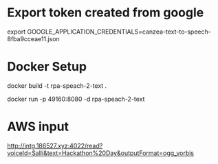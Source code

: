 



# Export token created from google

export GOOGLE_APPLICATION_CREDENTIALS=canzea-text-to-speech-8fba9cceae11.json


# Docker Setup

docker build -t rpa-speach-2-text .

docker run -p 49160:8080 -d rpa-speach-2-text

# AWS input
http://intg.186527.xyz:4022/read?voiceId=Salli&text=Hackathon%20Day&outputFormat=ogg_vorbis
